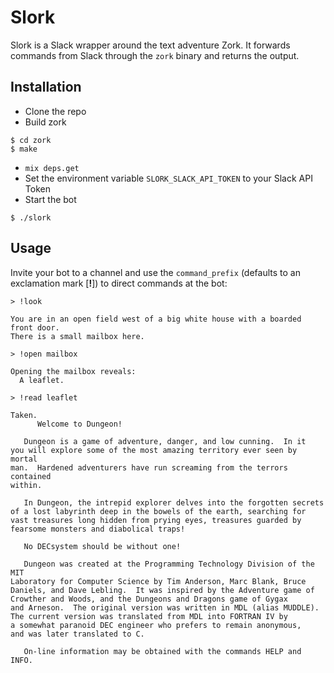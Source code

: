 # Slork

Slork is a Slack wrapper around the text adventure Zork. It forwards commands from Slack through the `zork` binary and returns the output.

## Installation

* Clone the repo
* Build zork

```
$ cd zork
$ make
```

* `mix deps.get`
* Set the environment variable `SLORK_SLACK_API_TOKEN` to your Slack API Token
* Start the bot

```
$ ./slork
```

## Usage

Invite your bot to a channel and use the `command_prefix` (defaults to an exclamation mark [**!**]) to direct commands at the bot:

```
> !look

You are in an open field west of a big white house with a boarded 
front door.
There is a small mailbox here.

> !open mailbox

Opening the mailbox reveals:
  A leaflet.

> !read leaflet

Taken.
      Welcome to Dungeon!

   Dungeon is a game of adventure, danger, and low cunning.  In it
you will explore some of the most amazing territory ever seen by mortal
man.  Hardened adventurers have run screaming from the terrors contained
within.

   In Dungeon, the intrepid explorer delves into the forgotten secrets
of a lost labyrinth deep in the bowels of the earth, searching for
vast treasures long hidden from prying eyes, treasures guarded by
fearsome monsters and diabolical traps!

   No DECsystem should be without one!

   Dungeon was created at the Programming Technology Division of the MIT
Laboratory for Computer Science by Tim Anderson, Marc Blank, Bruce
Daniels, and Dave Lebling.  It was inspired by the Adventure game of
Crowther and Woods, and the Dungeons and Dragons game of Gygax
and Arneson.  The original version was written in MDL (alias MUDDLE).
The current version was translated from MDL into FORTRAN IV by
a somewhat paranoid DEC engineer who prefers to remain anonymous,
and was later translated to C.

   On-line information may be obtained with the commands HELP and INFO.
```
